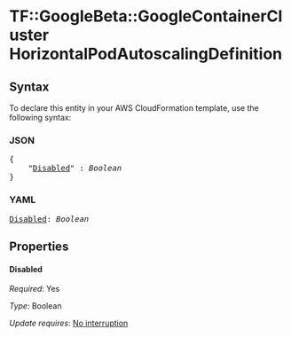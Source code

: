 # TF::GoogleBeta::GoogleContainerCluster HorizontalPodAutoscalingDefinition

## Syntax

To declare this entity in your AWS CloudFormation template, use the following syntax:

### JSON

<pre>
{
    "<a href="#disabled" title="Disabled">Disabled</a>" : <i>Boolean</i>
}
</pre>

### YAML

<pre>
<a href="#disabled" title="Disabled">Disabled</a>: <i>Boolean</i>
</pre>

## Properties

#### Disabled

_Required_: Yes

_Type_: Boolean

_Update requires_: [No interruption](https://docs.aws.amazon.com/AWSCloudFormation/latest/UserGuide/using-cfn-updating-stacks-update-behaviors.html#update-no-interrupt)

